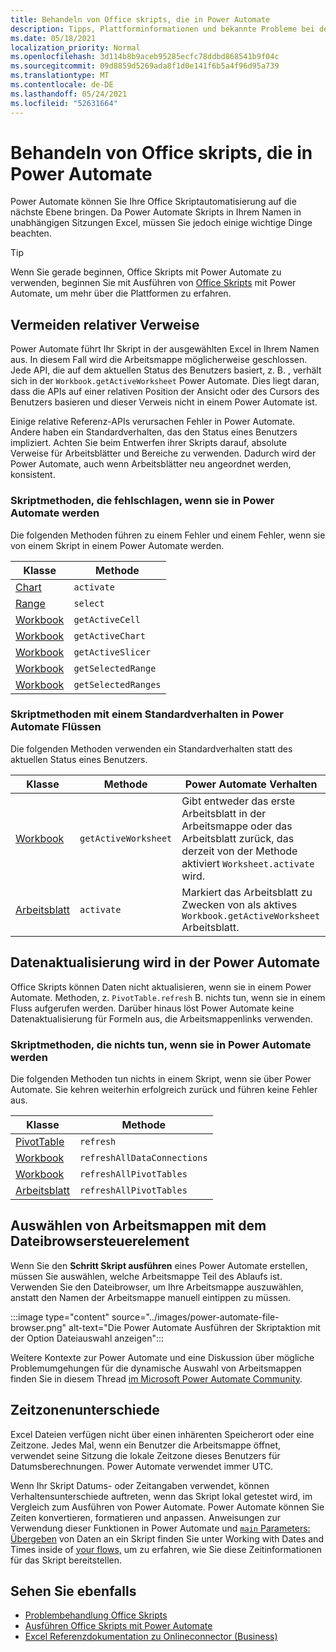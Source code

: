```yaml
---
title: Behandeln von Office skripts, die in Power Automate
description: Tipps, Plattforminformationen und bekannte Probleme bei der Integration zwischen Office Skripts und Power Automate.
ms.date: 05/18/2021
localization_priority: Normal
ms.openlocfilehash: 3d114b8b9aceb95285ecfc78ddbd868541b9f04c
ms.sourcegitcommit: 09d8859d5269ada8f1d0e141f6b5a4f96d95a739
ms.translationtype: MT
ms.contentlocale: de-DE
ms.lasthandoff: 05/24/2021
ms.locfileid: "52631664"
---
```

# <a name="troubleshoot-office-scripts-running-in-power-automate"></a>Behandeln von Office skripts, die in Power Automate

Power Automate können Sie Ihre Office Skriptautomatisierung auf die nächste Ebene bringen. Da Power Automate Skripts in Ihrem Namen in unabhängigen Sitzungen Excel, müssen Sie jedoch einige wichtige Dinge beachten.

> [!TIP]
> Wenn Sie gerade beginnen, Office Skripts mit Power Automate zu verwenden, beginnen Sie mit Ausführen von [Office Skripts](../develop/power-automate-integration.md) mit Power Automate, um mehr über die Plattformen zu erfahren.

## <a name="avoid-relative-references"></a>Vermeiden relativer Verweise

Power Automate führt Ihr Skript in der ausgewählten Excel in Ihrem Namen aus. In diesem Fall wird die Arbeitsmappe möglicherweise geschlossen. Jede API, die auf dem aktuellen Status des Benutzers basiert, z. B. , verhält sich in der `Workbook.getActiveWorksheet` Power Automate. Dies liegt daran, dass die APIs auf einer relativen Position der Ansicht oder des Cursors des Benutzers basieren und dieser Verweis nicht in einem Power Automate ist.

Einige relative Referenz-APIs verursachen Fehler in Power Automate. Andere haben ein Standardverhalten, das den Status eines Benutzers impliziert. Achten Sie beim Entwerfen ihrer Skripts darauf, absolute Verweise für Arbeitsblätter und Bereiche zu verwenden. Dadurch wird der Power Automate, auch wenn Arbeitsblätter neu angeordnet werden, konsistent.

### <a name="script-methods-that-fail-when-run-in-power-automate-flows"></a>Skriptmethoden, die fehlschlagen, wenn sie in Power Automate werden

Die folgenden Methoden führen zu einem Fehler und einem Fehler, wenn sie von einem Skript in einem Power Automate werden.

| Klasse | Methode |
|--|--|
| [Chart](/javascript/api/office-scripts/excelscript/excelscript.chart) | `activate` |
| [Range](/javascript/api/office-scripts/excelscript/excelscript.range) | `select` |
| [Workbook](/javascript/api/office-scripts/excelscript/excelscript.workbook) | `getActiveCell` |
| [Workbook](/javascript/api/office-scripts/excelscript/excelscript.workbook) | `getActiveChart` |
| [Workbook](/javascript/api/office-scripts/excelscript/excelscript.workbook) | `getActiveSlicer` |
| [Workbook](/javascript/api/office-scripts/excelscript/excelscript.workbook) | `getSelectedRange` |
| [Workbook](/javascript/api/office-scripts/excelscript/excelscript.workbook) | `getSelectedRanges` |

### <a name="script-methods-with-a-default-behavior-in-power-automate-flows"></a>Skriptmethoden mit einem Standardverhalten in Power Automate Flüssen

Die folgenden Methoden verwenden ein Standardverhalten statt des aktuellen Status eines Benutzers.

| Klasse | Methode | Power Automate Verhalten |
|--|--|--|
| [Workbook](/javascript/api/office-scripts/excelscript/excelscript.workbook) | `getActiveWorksheet` | Gibt entweder das erste Arbeitsblatt in der Arbeitsmappe oder das Arbeitsblatt zurück, das derzeit von der Methode aktiviert `Worksheet.activate` wird. |
| [Arbeitsblatt](/javascript/api/office-scripts/excelscript/excelscript.worksheet) | `activate` | Markiert das Arbeitsblatt zu Zwecken von als aktives `Workbook.getActiveWorksheet` Arbeitsblatt. |

## <a name="data-refresh-not-supported-in-power-automate"></a>Datenaktualisierung wird in der Power Automate

Office Skripts können Daten nicht aktualisieren, wenn sie in einem Power Automate. Methoden, z. `PivotTable.refresh` B. nichts tun, wenn sie in einem Fluss aufgerufen werden. Darüber hinaus löst Power Automate keine Datenaktualisierung für Formeln aus, die Arbeitsmappenlinks verwenden.

### <a name="script-methods-that-do-nothing-when-run-in-power-automate-flows"></a>Skriptmethoden, die nichts tun, wenn sie in Power Automate werden

Die folgenden Methoden tun nichts in einem Skript, wenn sie über Power Automate. Sie kehren weiterhin erfolgreich zurück und führen keine Fehler aus.

| Klasse | Methode |
|--|--|
| [PivotTable](/javascript/api/office-scripts/excelscript/excelscript.pivottable) | `refresh` |
| [Workbook](/javascript/api/office-scripts/excelscript/excelscript.workbook) | `refreshAllDataConnections` |
| [Workbook](/javascript/api/office-scripts/excelscript/excelscript.workbook) | `refreshAllPivotTables` |
| [Arbeitsblatt](/javascript/api/office-scripts/excelscript/excelscript.worksheet) | `refreshAllPivotTables` |

## <a name="select-workbooks-with-the-file-browser-control"></a>Auswählen von Arbeitsmappen mit dem Dateibrowsersteuerelement

Wenn Sie den **Schritt Skript ausführen** eines Power Automate erstellen, müssen Sie auswählen, welche Arbeitsmappe Teil des Ablaufs ist. Verwenden Sie den Dateibrowser, um Ihre Arbeitsmappe auszuwählen, anstatt den Namen der Arbeitsmappe manuell eintippen zu müssen.

:::image type="content" source="../images/power-automate-file-browser.png" alt-text="Die Power Automate Ausführen der Skriptaktion mit der Option Dateiauswahl anzeigen":::

Weitere Kontexte zur Power Automate und eine Diskussion über mögliche Problemumgehungen für die dynamische Auswahl von Arbeitsmappen finden Sie in diesem Thread [im Microsoft Power Automate Community](https://powerusers.microsoft.com/t5/Power-Automate-Ideas/Allow-for-dynamic-quot-file-quot-value-for-excel-quot-get-a-row/idi-p/103091#).

## <a name="time-zone-differences"></a>Zeitzonenunterschiede

Excel Dateien verfügen nicht über einen inhärenten Speicherort oder eine Zeitzone. Jedes Mal, wenn ein Benutzer die Arbeitsmappe öffnet, verwendet seine Sitzung die lokale Zeitzone dieses Benutzers für Datumsberechnungen. Power Automate verwendet immer UTC.

Wenn Ihr Skript Datums- oder Zeitangaben verwendet, können Verhaltensunterschiede auftreten, wenn das Skript lokal getestet wird, im Vergleich zum Ausführen von Power Automate. Power Automate können Sie Zeiten konvertieren, formatieren und anpassen. Anweisungen zur Verwendung dieser Funktionen in Power Automate und [ `main` Parameters: Übergeben](../develop/power-automate-integration.md#main-parameters-pass-data-to-a-script) von Daten an ein Skript finden Sie unter Working with Dates and Times inside of [your flows,](https://flow.microsoft.com/blog/working-with-dates-and-times/) um zu erfahren, wie Sie diese Zeitinformationen für das Skript bereitstellen.

## <a name="see-also"></a>Sehen Sie ebenfalls

- [Problembehandlung Office Skripts](troubleshooting.md)
- [Ausführen Office Skripts mit Power Automate](../develop/power-automate-integration.md)
- [Excel Referenzdokumentation zu Onlineconnector (Business)](/connectors/excelonlinebusiness/)
